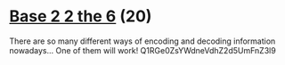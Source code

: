 # [Base 2 2 the 6](https://ctflearn.com/challenge/192) (20)
There are so many different ways of encoding and decoding information nowadays... One of them will work! Q1RGe0ZsYWdneVdhZ2d5UmFnZ3l9
